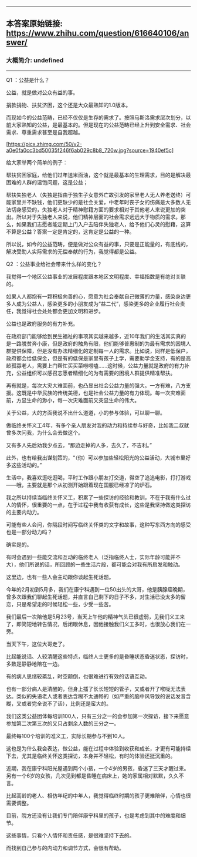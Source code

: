 ----------------------------------------
## 本答案原始链接: https://www.zhihu.com/question/616640106/answer/
### 大概简介: undefined
----------------------------------------
Q1 ：公益是什么？

公益，就是做对公众有益的事。

捐款捐物、扶贫济困，这个还是大众最熟知的1.0版本。

而现如今的公益范畴，已经不仅仅是生存的需求了。按照马斯洛需求层次划分，以前大家熟知的公益，是最基本的。但是现在的公益范畴已经上升到安全需求、社会需求、尊重需求甚至是自我超越。

[https://picx.zhimg.com/50/v2-a0e0fa0cc3bd50035f246f6ab029c8b8_720w.jpg?source=1940ef5c]

给大家举两个简单的例子：

帮扶贫困家庭，给他们过年送米面油，这个就是最基本的生理需求，目的是解决最困难的人群的温饱问题，这是公益；

帮扶失独老人（失独是指由于独生子女意外亡故引发的家里老人无人养老送终）可能家里并不缺钱，他们更缺少的是社会关爱，中老年时丧子女的伤痛是大多数人无法切身感受的，失独老人对于精神慰籍方面的要求相对于其他老人来说更加的突出。所以对于失独老人来说，他们精神层面的社会需求远远大于物质的需求。那么，如果我们志愿者能定期上门入户去陪伴失独老人，给予他们心灵的慰藉，这算不算是公益？答案一定是肯定的，这肯定是公益的一种。

所以说，如今的公益范畴，便是做对公众有益的事，只要是正能量的，有底线的，解决受助人实际需求的无偿奉献的行为，我觉得都是公益。

Q2 ：公益事业给社会带来什么样的变化？

我觉得一个地区公益事业的发展程度跟本地区文明程度、幸福指数是有绝对关联的。

如果人人都抱有一颗积极向善的心，愿意为社会奉献自己微薄的力量，感染身边更多人成为公益人，感染更多的小朋友成为“益二代”，感染更多的企业履行社会责任，我觉得社会处处都会更加文明和进步。

公益也是政府服务的有力补充。

在政府部门能够给到民生福祉的事项其实越来越多，近10年我们的生活其实真的是一路脱贫奔小康，但是政府的触角有限，他们能够普惠制的为最有需求的困境人群提供保障，但是没有办法精细化的定制每一人的需求。比如说，同样是低保户，政府都会给低保金，但是有的低保是家里有孩子上学，需要助学金支持，有的是高龄孤寡老人，需要上门帮忙买买菜唠唠嗑......这时候，公益力量就是政府的有力补充，公益组织可以感召志愿者精细化的为有需要的困境人群提供精准帮扶。

再有就是，每次大灾大难面前，也凸显出社会公益力量的强大。一方有难，八方支援。这既是中华民族的传统美德，也是社会公益力量的有力体现。每一次灾难面前，方显生命的渺小，每一次灾难面前又突显生命的伟大。

关于公益，大的方面我说不出什么道道，小的参与体验，可以聊一聊。

做临终关怀义工4年，有多个亲人朋友对我的动力和持续参与好奇，比如我二叔就曾多次问我，为什么会去做这个。

又有多人先后劝我少点去，“那边走掉的人多，去久了，不吉利。”

此外，也有给我出谋划策的，“（你）可以参加些轻松阳光的公益活动，大城市里好多这些活动的。”

生活中，我喜欢逛吃逛喝，平时工作跟小朋友打交道，得空了追追电影，打打游戏——哦，主要就是那个从初测开始跟着现在国服已经凉了的炉石。

我之所以持续当临终关怀义工，积累了一些探访的经验和教训，不在于我有什么过人的情怀，很重要的一点，在于过程中我有收获有成长，这些是我坚持做这类探访的主要内动力。

可能有些人会问，你隔段时间写临终关怀类的文字和故事，这种写东西方向的感受也是一部分动力吗？

确实是的。

有时会遇到一些能交流和互动的临终老人（泛指临终人士，实际年龄可能并不大），他们所说的话，所回顾的一些生活片段，都可能会对我有所启发和触动。

这里边，也有一些人会主动跟你谈起生死话题。

今年的2月初到5月多，我们在康宁科遇到一位50出头的大哥，他是胰腺癌晚期，曾多次跟我们聊起生死话题，并直言自己剩下的日子不多，对生活已没太多的留恋，只是希望走的时候轻松一些，少受一些苦。

我们最后一次陪他是5月23号，当天上午他的精神气头已很虚弱，见我们义工来了，即简短地转告情况，后闭眼休息，因他接触我们义工多时，也很放心我们在一旁。

当天下午，这位大哥走了。

比起能说话、人较清醒这些特点，临终人士更多的是昏睡状态昏迷状态，探访时，多数是静静地陪在一边。

有的病人思绪较紊乱，时空颠倒，也很难进行有效的话语互动。

也有一部分病人是清醒的，但身上插了长长短短的管子，又或者开了喉咙无法表达。类似的失语老人或者表达含糊不太通畅的（如严重的脑中风导致的说话发音含糊，又或者完全说不了话），比例还是蛮大的。

我们这类公益团体每培训100人，只有三分之一的会参加第一次探访，接下来愿意参加第二次第三次的又只占剩余人数的三分之一。

最终每100个培训的准义工，实际长期参与不到10人。

这也是为什么我会表达，做公益，能在过程中体验到收获和成长，才更有可能持续下去，尤其是临终关怀这类探访，本身并不轻松，有时的体验还挺沉重的。

近期，我在康宁科阳光屋遇到两个小孩，一个4岁的男孩，昏迷了三天才醒过来。另有一个6岁的女孩，几次见到都是昏睡在病床上，她的家属相对默默，久久不言。

比起高龄的老人、相仿年纪的中年人，我觉得临终时期的孩子更难陪伴，心情也很需要调整。

目前，院方还没有让我们专门陪伴康宁科里的孩子，也是考虑到其中的难度和细节。

这些事情，只看个人情怀和责任感，是很难坚持下去的。

而找到自己参与的内动力和调节方式，会很有帮助。